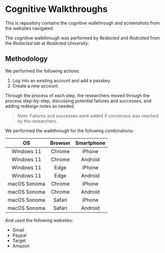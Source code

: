 # Cognitive Walkthroughs

This is repository contains the cognitive walkthrough and screenshots from the websites navigated.

The cognitive walkthrough was performed by *Redacted* and *Redcated* from the *Redacted lab* at *Redacted University*.

## Methodology

We performed the following actions:

1. Log into an existing account and add a passkey.
2. Create a new account.

Through the process of each step, the researchers moved through the process step-by-step, discussing potential failures and successes, and adding redesign notes as needed.

> *Note*: Failures and successes were added if concensus was reached by the researchers.

We performed the walkthrough for the following combinations:

| OS  | Browser | Smartphone |
| :---: | :-------: | :----------: |
| Windows 11 | Chrome | iPhone |
| Windows 11 | Chrome | Android |
| Windows 11 | Edge | iPhone |
| Windows 11 | Edge | Android |
| macOS Sonoma  | Chrome | iPhone |
| macOS Sonoma  | Chrome | Android |
| macOS Sonoma  | Safari | iPhone |
| macOS Sonoma  | Safari | Android |

And used the following websites:

- Gmail
- Paypal
- Target
- Amazon
